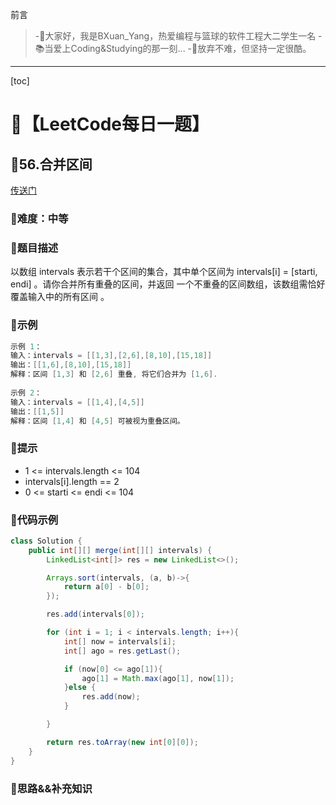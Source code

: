 前言
> -🏀大家好，我是BXuan_Yang，热爱编程与篮球的软件工程大二学生一名
> -📚当爱上Coding&Studying的那一刻...
> -🏃‍放弃不难，但坚持一定很酷。
---

[toc]

# 🍔【LeetCode每日一题】

##  🍟56.合并区间

[传送门](https://leetcode.cn/problems/merge-intervals/)

### 🍕难度：中等

### 🌭题目描述

以数组 intervals 表示若干个区间的集合，其中单个区间为 intervals[i] = [starti, endi] 。请你合并所有重叠的区间，并返回 一个不重叠的区间数组，该数组需恰好覆盖输入中的所有区间 。


### 🍿示例 

```java
示例 1：
输入：intervals = [[1,3],[2,6],[8,10],[15,18]]
输出：[[1,6],[8,10],[15,18]]
解释：区间 [1,3] 和 [2,6] 重叠, 将它们合并为 [1,6].
    
示例 2：
输入：intervals = [[1,4],[4,5]]
输出：[[1,5]]
解释：区间 [1,4] 和 [4,5] 可被视为重叠区间。
```

### 🥓提示

- 1 <= intervals.length <= 104
- intervals[i].length == 2
- 0 <= starti <= endi <= 104

### 🧇代码示例

```java
class Solution {
    public int[][] merge(int[][] intervals) {
        LinkedList<int[]> res = new LinkedList<>();

        Arrays.sort(intervals, (a, b)->{
            return a[0] - b[0];
        });

        res.add(intervals[0]);

        for (int i = 1; i < intervals.length; i++){
            int[] now = intervals[i];
            int[] ago = res.getLast();

            if (now[0] <= ago[1]){
                ago[1] = Math.max(ago[1], now[1]);
            }else {
                res.add(now);
            }

        }

        return res.toArray(new int[0][0]);
    }
}
```
### 🧀思路&&补充知识
